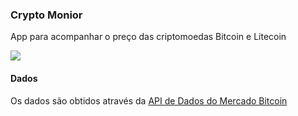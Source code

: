 ### Crypto Monior


App para acompanhar o preço das criptomoedas Bitcoin e Litecoin

[![](https://pbs.twimg.com/media/D_d9pIxXYAAbR-K.png)](https://pbs.twimg.com/media/D_d9pIxXYAAbR-K.png)

#### Dados

Os dados são obtidos através da [API de Dados do Mercado Bitcoin](https://www.mercadobitcoin.com.br/api-doc/ "API de Dados do Mercado Bitcoin")